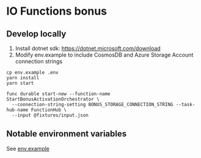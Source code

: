 # IO Functions bonus

## Develop locally

1. Install dotnet sdk: https://dotnet.microsoft.com/download
1. Modify env.example to include CosmosDB and Azure Storage Account connection strings

```shell
cp env.example .env
yarn install
yarn start

func durable start-new --function-name StartBonusActivationOrchestrator \
  --connection-string-setting BONUS_STORAGE_CONNECTION_STRING --task-hub-name FunctionHub \
  --input @fixtures/input.json

```

## Notable environment variables

See [env.example](./env.example)

